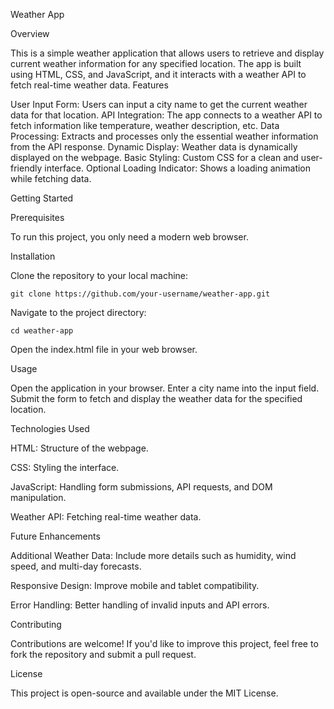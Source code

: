 Weather App

Overview

This is a simple weather application that allows users to retrieve and display current weather information for any specified location. The app is built using HTML, CSS, and JavaScript, and it interacts with a weather API to fetch real-time weather data.
Features

User Input Form: Users can input a city name to get the current weather data for that location.
API Integration: The app connects to a weather API to fetch information like temperature, weather description, etc.
Data Processing: Extracts and processes only the essential weather information from the API response.
Dynamic Display: Weather data is dynamically displayed on the webpage.
Basic Styling: Custom CSS for a clean and user-friendly interface.
Optional Loading Indicator: Shows a loading animation while fetching data.

Getting Started

Prerequisites

To run this project, you only need a modern web browser.

Installation

Clone the repository to your local machine:

    git clone https://github.com/your-username/weather-app.git

Navigate to the project directory:
        
    cd weather-app
    
Open the index.html file in your web browser.

Usage

Open the application in your browser.
Enter a city name into the input field.
Submit the form to fetch and display the weather data for the specified location.

Technologies Used

HTML: Structure of the webpage.

CSS: Styling the interface.

JavaScript: Handling form submissions, API requests, and DOM manipulation.

Weather API: Fetching real-time weather data.

Future Enhancements

Additional Weather Data: Include more details such as humidity, wind speed, and multi-day forecasts.

Responsive Design: Improve mobile and tablet compatibility.

Error Handling: Better handling of invalid inputs and API errors.

Contributing

Contributions are welcome! If you'd like to improve this project, feel free to fork the repository and submit a pull request.

License

This project is open-source and available under the MIT License.
